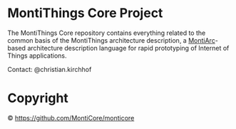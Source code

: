 # MontiThings Core Project

The MontiThings Core repository contains everything related to the common basis of the MontiThings architecture description, 
a [MontiArc][montiarc]-based architecture description language for rapid prototyping of Internet of Things applications.

Contact: @christian.kirchhof

[se-rwth]: http://www.se-rwth.de
[montiarc]: https://git.rwth-aachen.de/monticore/montiarc/core

# Copyright

© https://github.com/MontiCore/monticore